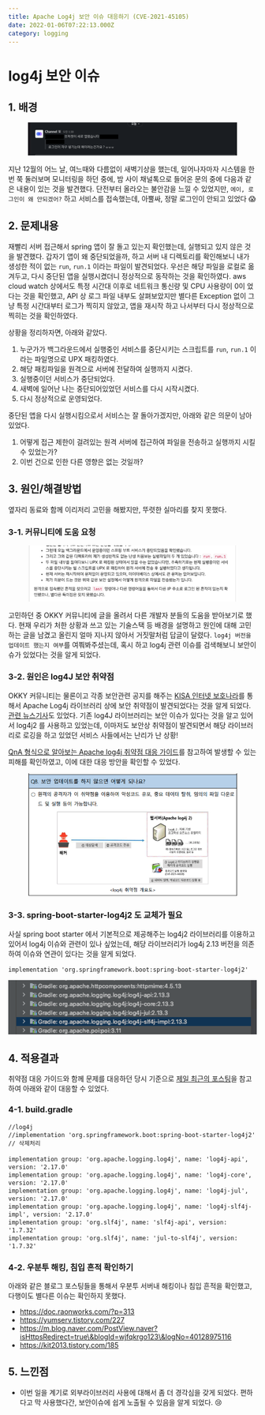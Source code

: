 ```yaml
---
title: Apache Log4j 보안 이슈 대응하기 (CVE-2021-45105)
date: 2022-01-06T07:22:13.000Z
category: logging
---
```


# log4j 보안 이슈

## 1. 배경

<figure><img src="../../.gitbook/assets/log4j-security-issue-01.png" alt=""><figcaption></figcaption></figure>

지난 12월의 어느 날, 여느때와 다름없이 새벽기상을 했는데, 일어나자마자 시스템을 한번 쭉 둘러보며 모니터링을 하던 중에, 밤 사이 채널톡으로 들어온 문의 중에 다음과 같은 내용이 있는 것을 발견했다. 단전부터 올라오는 불안감을 느낄 수 있었지만, `에이, 로그인이 왜 안되겠어?` 하고 서비스를 접속했는데, 아뿔싸, 정말 로그인이 안되고 있었다 😱

## 2. 문제내용

재빨리 서버 접근해서 spring 앱이 잘 돌고 있는지 확인했는데, 실행되고 있지 않은 것을 발견했다. 갑자기 앱이 왜 중단되었을까, 하고 서버 내 디렉토리를 확인해보니 내가 생성한 적이 없는 `run`, `run.1` 이라는 파일이 발견되었다. 우선은 해당 파일을 로컬로 옮겨두고, 다시 중단된 앱을 실행시켰더니 정상적으로 동작하는 것을 확인하였다. aws cloud watch 상에서도 특정 시간대 이후로 네트워크 통신량 및 CPU 사용량이 0이 었다는 것을 확인했고, API 상 로그 파일 내부도 살펴보았지만 별다른 Exception 없이 그냥 특정 시간대부터 로그가 찍히지 않았고, 앱을 재시작 하고 나서부터 다시 정상적으로 찍히는 것을 확인하였다.

상황을 정리하자면, 아래와 같았다.

1. 누군가가 백그라운드에서 실행중인 서비스를 중단시키는 스크립트를 `run`, `run.1` 이라는 파일명으로 UPX 패킹하였다.
2. 해당 패킹파일을 원격으로 서버에 전달하여 실행까지 시켰다.
3. 실행중이던 서비스가 중단되었다.
4. 새벽에 일어난 나는 중단되어있었던 서비스를 다시 시작시켰다.
5. 다시 정상적으로 운영되었다.

중단된 앱을 다시 실행시킴으로서 서비스는 잘 돌아가겠지만, 아래와 같은 의문이 남아있었다.

1. 어떻게 접근 제한이 걸려있는 원격 서버에 접근하여 파일을 전송하고 실행까지 시킬 수 있었는가?
2. 이번 건으로 인한 다른 영향은 없는 것일까?

## 3. 원인/해결방법

옆자리 동료와 함께 이리저리 고민을 해봤지만, 뚜렷한 실마리를 찾지 못했다.

### 3-1. 커뮤니티에 도움 요청

&#x20;

<figure><img src="../../.gitbook/assets/log4j-security-issue-02.png" alt=""><figcaption></figcaption></figure>

고민하던 중 OKKY 커뮤니티에 글을 올려서 다른 개발자 분들의 도움을 받아보기로 했다. 현재 우리가 처한 상황과 쓰고 있는 기술스택 등 배경을 설명하고 원인에 대해 고민하는 글을 남겼고 올린지 얼마 지나지 않아서 거짓말처럼 답글이 달렸다. `log4j 버전을 업데이트 했는지 여부`를 여쭤봐주셨는데, 혹시 하고 log4j 관련 이슈를 검색해보니 보안이슈가 있었다는 것을 알게 되었다.

### 3-2. 원인은 log4J 보안 취약점

OKKY 커뮤니티는 물론이고 각종 보안관련 공지를 해주는 [KISA 인터넷 보호나라](https://www.boho.or.kr/data/secNoticeView.do?bulletin\_writing\_sequence=36397)를 통해서 Apache Log4j 라이브러리 상에 보안 취약점이 발견되었다는 것을 알게 되었다. [관련 뉴스기사](http://www.cctvnews.co.kr/news/articleView.html?idxno=231988)도 있었다. 기존 log4J 라이브러리는 보안 이슈가 있다는 것을 알고 있어서 log4j2 를 사용하고 있었는데, 이마저도 보안상 취약점이 발견되면서 해당 라이브러리로 로깅을 하고 있었던 서비스 사들에서는 난리가 난 상황!

[QnA 형식으로 알아보는 Apache log4j 취약점 대응 가이드](https://www.boho.or.kr/data/guideView.do?bulletin\_writing\_sequence=36390\&queryString=YnVsbGV0aW5fd3JpdGluZ19zZXF1ZW5jZT0zNjM5MA==)를 참고하여 발생할 수 있는 피해를 확인하였고, 이에 대한 대응 방안을 확인할 수 있었다.

<figure><img src="../../.gitbook/assets/log4j-security-issue-03.png" alt=""><figcaption></figcaption></figure>

### 3-3. spring-boot-starter-log4j2 도 교체가 필요

사실 spring boot starter 에서 기본적으로 제공해주는 log4j2 라이브러리를 이용하고 있어서 log4j 이슈와 관련이 있나 싶었는데, 해당 라이브러리가 log4j 2.13 버전을 의존하여 이슈와 연관이 있다는 것을 알게 되었다.

```
implementation 'org.springframework.boot:spring-boot-starter-log4j2'
```

![img.png](../../.gitbook/assets/log4j-security-issue-04.png)

## 4. 적용결과

취약점 대응 가이드와 함께 문제를 대응하던 당시 기준으로 [제일 최근의 포스팅](https://veneas.tistory.com/entry/Spring-Boot-%EC%8A%A4%ED%94%84%EB%A7%81-%EB%B6%80%ED%8A%B8-Log4J2-%EC%B7%A8%EC%95%BD%EC%A0%90-%EC%A1%B0%EC%B9%98-CVE-2021-45105)을 참고하여 아래와 같이 대응할 수 있었다.

### 4-1. build.gradle

```
//log4j
//implementation 'org.springframework.boot:spring-boot-starter-log4j2'   // 삭제처리

implementation group: 'org.apache.logging.log4j', name: 'log4j-api', version: '2.17.0'
implementation group: 'org.apache.logging.log4j', name: 'log4j-core', version: '2.17.0'
implementation group: 'org.apache.logging.log4j', name: 'log4j-jul', version: '2.17.0'
implementation group: 'org.apache.logging.log4j', name: 'log4j-slf4j-impl', version: '2.17.0'
implementation group: 'org.slf4j', name: 'slf4j-api', version: '1.7.32'
implementation group: 'org.slf4j', name: 'jul-to-slf4j', version: '1.7.32'
```

### 4-2. 우분투 해킹, 침입 흔적 확인하기

아래와 같은 블로그 포스팅들을 통해서 우분투 서버내 해킹이나 침입 흔적을 확인했고, 다행이도 별다른 이슈는 확인하지 못했다.

* https://doc.raonworks.com/?p=313
* https://yumserv.tistory.com/227
* https://m.blog.naver.com/PostView.naver?isHttpsRedirect=true\&blogId=wjfqkrgo123\&logNo=40128975116
* https://kit2013.tistory.com/185

## 5. 느낀점

* 이번 일을 계기로 외부라이브러리 사용에 대해서 좀 더 경각심을 갖게 되었다. 편하다고 막 사용했다간, 보안이슈에 쉽게 노출될 수 있음을 알게 되었다. 😢
